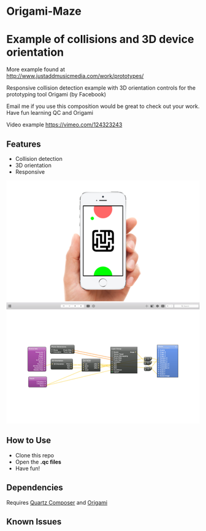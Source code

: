 # Origami-Maze
Example of collisions and 3D device orientation
===========

More example found at http://www.justaddmusicmedia.com/work/prototypes/

Responsive collision detection example with 3D orientation controls for the prototyping tool Origami (by Facebook)

Email me if you use this composition would be great to check out your work. Have fun learning QC and Origami

Video example
https://vimeo.com/124323243

## Features
- Collision detection
- 3D orientation
- Responsive

![iPhone 6 Screenshot](./Screenshots/iPhone6.png "iPhone 6 Screenshot")
![iPhone 6 Landscape Screenshot](./Screenshots/iPhone6Landscape.png "iPhone 6 Landscape Screenshot")

## How to Use
- Clone this repo
- Open the **.qc files**
- Have fun!

## Dependencies
Requires [Quartz Composer](http://adcdownload.apple.com/Developer_Tools/graphics_tools_for_xcode__xcode_6.1/graphicstools_for_xcode_6.1.dmg "Quartz Composer") and [Origami](http://facebook.github.io/origami/download/ "Origami") 

## Known Issues

